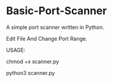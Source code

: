 # Basic-Port-Scanner
A simple port scanner written in  Python.

Edit File And Change Port Range.

USAGE:  

chmod +x scanner.py

python3 scanner.py  <IP>
